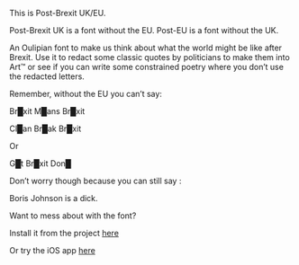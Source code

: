 This is Post-Brexit UK/EU.

Post-Brexit UK is a font without the EU. Post-EU is a font without the UK.

An Oulipian font to make us think about what the world might be like after Brexit.
Use it to redact some classic quotes by politicians to make them into Art™ or see if you can write some constrained poetry where you don’t use the redacted letters.

Remember, without the EU you can’t say: 

Br█xit M█ans Br█xit

Cl█an Br█ak Br█xit 

Or 

G█t Br█xit Don█


Don’t worry though because you can still say : 

Boris Johnson is a dick.








Want to mess about with the font?


Install it from the project [here](https://github.com/miranda-evans/Post-Brexit-Fonts)


Or try the iOS app [here](https://testflight.apple.com/join/yWnHlMQ7)
